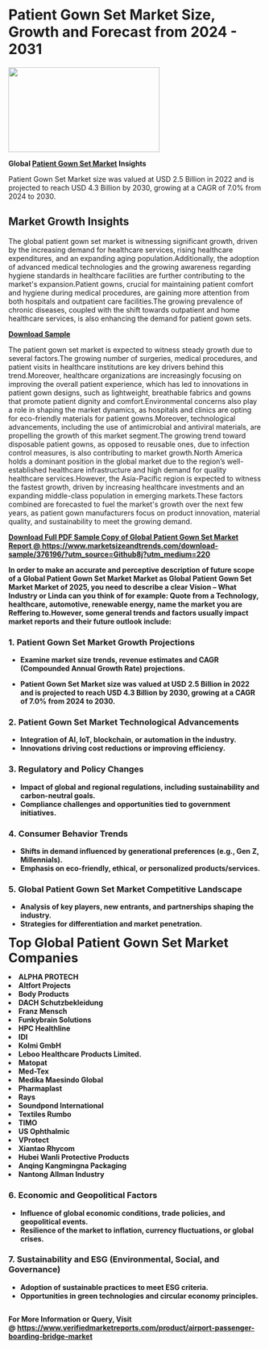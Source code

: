 <H1>Patient Gown Set Market Size, Growth and Forecast from 2024 - 2031</H1><img class="aligncenter size-medium wp-image-584254" src="https://thirdeyenews.in/wp-content/uploads/2024/09/Global-Market-Research-300x168.jpeg" alt="" width="300" height="168" /><p><strong>Global&nbsp;<a href="https://www.marketsizeandtrends.com/download-sample/376196/?utm_source=Github8j?utm_medium=220">Patient Gown Set Market</a> Insights</strong></p><p>Patient Gown Set Market size was valued at USD 2.5 Billion in 2022 and is projected to reach USD 4.3 Billion by 2030, growing at a CAGR of 7.0% from 2024 to 2030.</p><p><h2>Market Growth Insights</h2> <p>The global patient gown set market is witnessing significant growth, driven by the increasing demand for healthcare services, rising healthcare expenditures, and an expanding aging population.Additionally, the adoption of advanced medical technologies and the growing awareness regarding hygiene standards in healthcare facilities are further contributing to the market's expansion.Patient gowns, crucial for maintaining patient comfort and hygiene during medical procedures, are gaining more attention from both hospitals and outpatient care facilities.The growing prevalence of chronic diseases, coupled with the shift towards outpatient and home healthcare services, is also enhancing the demand for patient gown sets.</p> <p><strong><a href="#">Download Sample</a></strong></p> <p>The patient gown set market is expected to witness steady growth due to several factors.The growing number of surgeries, medical procedures, and patient visits in healthcare institutions are key drivers behind this trend.Moreover, healthcare organizations are increasingly focusing on improving the overall patient experience, which has led to innovations in patient gown designs, such as lightweight, breathable fabrics and gowns that promote patient dignity and comfort.Environmental concerns also play a role in shaping the market dynamics, as hospitals and clinics are opting for eco-friendly materials for patient gowns.Moreover, technological advancements, including the use of antimicrobial and antiviral materials, are propelling the growth of this market segment.The growing trend toward disposable patient gowns, as opposed to reusable ones, due to infection control measures, is also contributing to market growth.North America holds a dominant position in the global market due to the region’s well-established healthcare infrastructure and high demand for quality healthcare services.However, the Asia-Pacific region is expected to witness the fastest growth, driven by increasing healthcare investments and an expanding middle-class population in emerging markets.These factors combined are forecasted to fuel the market's growth over the next few years, as patient gown manufacturers focus on product innovation, material quality, and sustainability to meet the growing demand.<p><strong><a href="#"></p><p><span class=""><strong>Download Full PDF Sample Copy of Global Patient Gown Set Market Report</strong> @ <a href="https://www.marketsizeandtrends.com/download-sample/376196/?utm_source=Github8j?utm_medium=220" target="_blank">https://www.marketsizeandtrends.com/download-sample/376196/?utm_source=Github8j?utm_medium=220</a></span></p><p>In order to make an accurate and perceptive description of future scope of a Global&nbsp;Patient Gown Set Market Market as Global&nbsp;Patient Gown Set Market Market of 2025, you need to describe a clear Vision &ndash; What Industry or Linda can you think of for example: Quote from a Technology, healthcare, automotive, renewable energy, name the market you are Reffering to.However, some general trends and factors usually impact market reports and their future outlook include:</p><h3>1.&nbsp;<strong>Patient Gown Set Market Growth Projections</strong></h3><ul><li>Examine market size trends, revenue estimates and CAGR (Compounded Annual Growth Rate) projections.</li><li><p>Patient Gown Set Market size was valued at USD 2.5 Billion in 2022 and is projected to reach USD 4.3 Billion by 2030, growing at a CAGR of 7.0% from 2024 to 2030.</p></li></ul><h3>2.&nbsp;<strong>Patient Gown Set Market Technological Advancements</strong></h3><ul><li>Integration of AI, IoT, blockchain, or automation in the industry.</li><li>Innovations driving cost reductions or improving efficiency.</li></ul><h3>3.&nbsp;<strong>Regulatory and Policy Changes</strong></h3><ul><li>Impact of global and regional regulations, including sustainability and carbon-neutral goals.</li><li>Compliance challenges and opportunities tied to government initiatives.</li></ul><h3>4.&nbsp;<strong>Consumer Behavior Trends</strong></h3><ul><li>Shifts in demand influenced by generational preferences (e.g., Gen Z, Millennials).</li><li>Emphasis on eco-friendly, ethical, or personalized products/services.</li></ul><h3>5.&nbsp;<strong>Global Patient Gown Set Market Competitive Landscape</strong></h3><ul><li>Analysis of key players, new entrants, and partnerships shaping the industry.</li><li>Strategies for differentiation and market penetration.</li></ul><p data-pm-slice="1 1 []"><span style="color: inherit; font-family: inherit; font-size: 25px;">Top Global Patient Gown Set Market Companies</span></p><div class="" data-test-id=""><p><li>ALPHA PROTECH</li><li> Altfort Projects</li><li> Body Products</li><li> DACH Schutzbekleidung</li><li> Franz Mensch</li><li> Funkybrain Solutions</li><li> HPC Healthline</li><li> IDI</li><li> Kolmi GmbH</li><li> Leboo Healthcare Products Limited.</li><li> Matopat</li><li> Med-Tex</li><li> Medika Maesindo Global</li><li> Pharmaplast</li><li> Rays</li><li> Soundpond International</li><li> Textiles Rumbo</li><li> TIMO</li><li> US Ophthalmic</li><li> VProtect</li><li> Xiantao Rhycom</li><li> Hubei Wanli Protective Products</li><li> Anqing Kangmingna Packaging</li><li> Nantong Allman Industry</li></p></div><h3>6.&nbsp;<strong>Economic and Geopolitical Factors</strong></h3><ul><li>Influence of global economic conditions, trade policies, and geopolitical events.</li><li>Resilience of the market to inflation, currency fluctuations, or global crises.</li></ul><h3>7.&nbsp;<strong>Sustainability and ESG (Environmental, Social, and Governance)</strong></h3><ul><li>Adoption of sustainable practices to meet ESG criteria.</li><li>Opportunities in green technologies and circular economy principles.</li></ul><h2><strong style="font-size: 14px;">For More Information or Query, Visit @&nbsp;</strong><a style="background-color: #ffffff; font-size: 14px;" href="https://www.marketsizeandtrends.com/report/patient-gown-set-market/" target="_blank">https://www.verifiedmarketreports.com/product/airport-passenger-boarding-bridge-market</a></h2>